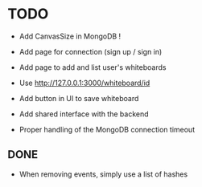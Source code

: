 # TODO

- Add CanvasSize in MongoDB !
- Add page for connection (sign up / sign in)
- Add page to add and list user's whiteboards
- Use http://127.0.0.1:3000/whiteboard/id
- Add button in UI to save whiteboard
- Add shared interface with the backend

- Proper handling of the MongoDB connection timeout

## DONE

- When removing events, simply use a list of hashes

